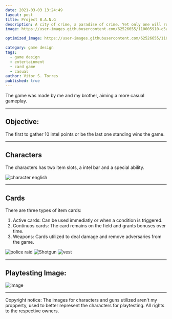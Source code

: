 ```yaml
---
date: 2021-03-03 13:24:49
layout: post
title: Project B.A.N.G
description: A city of crime, a paradise of crime. Yet only one will rule.
image: https://user-images.githubusercontent.com/62526655/110005910-c5aabf00-7cf7-11eb-8223-405af5ad177a.png

optimized_image: https://user-images.githubusercontent.com/62526655/110005910-c5aabf00-7cf7-11eb-8223-405af5ad177a.png

category: game design
tags:
  - game design
  - entertainment
  - card game
  - casual
author: Vitor S. Torres
published: true
---
```



The game was made by me and my brother, aiming a more casual gameplay.

---

## Objective:

The first to gather 10 intel points or be the last one standing wins the game.

---

## Characters

The characters has two item slots, a intel bar and a special ability.

![character english](https://user-images.githubusercontent.com/62526655/110005722-92683000-7cf7-11eb-88f0-90d488aef165.png)


---

## Cards

There are three types of item cards:

1. Active cards: Can be used immediatly or when a condition is triggered.
2. Continuos cards: The card remains on the field and grants bonuses over time.
3. Weapons: Cards utilized to deal damage and remove adversaries from the game.

![police raid](https://user-images.githubusercontent.com/62526655/110005824-ab70e100-7cf7-11eb-815d-8065661904de.png)
![Shotgun](https://user-images.githubusercontent.com/62526655/110005843-ae6bd180-7cf7-11eb-8702-20851a5b3f41.png)
![vest](https://user-images.githubusercontent.com/62526655/110005853-b0ce2b80-7cf7-11eb-9698-4ca02ce8114b.png)



---

## Playtesting Image:

![image](https://user-images.githubusercontent.com/62526655/110005910-c5aabf00-7cf7-11eb-8223-405af5ad177a.png)

---

Copyright notice: The images for characters and guns utilized aren't my propperty, used to better represent the characters for playtesting. All rights to the respective owners.
